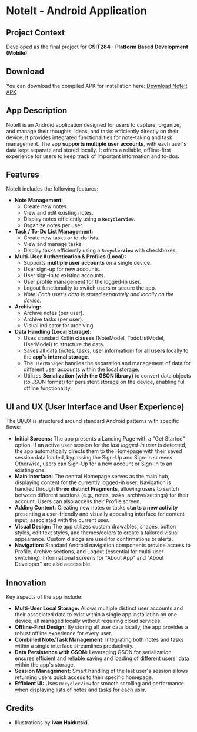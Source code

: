 # NoteIt - Android Application

## Project Context

Developed as the final project for **CSIT284 - Platform Based Development (Mobile)**.

## Download

You can download the compiled APK for installation here:
[Download NoteIt APK](https://drive.google.com/drive/folders/1zmZpCQJWjJcpj_i9i58Xp0SBab2nY4f7?usp=sharing)

## App Description

NoteIt is an Android application designed for users to capture, organize, and manage their thoughts, ideas, and tasks efficiently directly on their device. It provides integrated functionalities for note-taking and task management. The app **supports multiple user accounts**, with each user's data kept separate and stored locally. It offers a reliable, offline-first experience for users to keep track of important information and to-dos.

## Features

NoteIt includes the following features:

* **Note Management:**
    * Create new notes.
    * View and edit existing notes.
    * Display notes efficiently using a **`RecyclerView`**.
    * Organize notes per user.
* **Task / To-Do List Management:**
    * Create new tasks or to-do lists.
    * View and manage tasks.
    * Display tasks efficiently using a **`RecyclerView`** with checkboxes.
* **Multi-User Authentication & Profiles (Local):**
    * Supports **multiple user accounts** on a single device.
    * User sign-up for new accounts.
    * User sign-in to existing accounts.
    * User profile management for the logged-in user.
    * Logout functionality to switch users or secure the app.
    * *Note: Each user's data is stored separately and locally on the device.*
* **Archiving:**
    * Archive notes (per user).
    * Archive tasks (per user).
    * Visual indicator for archiving.
* **Data Handling (Local Storage):**
    * Uses standard Kotlin **classes** (NoteModel, TodoListModel, UserModel) to structure the data.
    * Saves all data (notes, tasks, user information) for **all users** locally to the **app's internal storage**.
    * The `UserManager` handles the separation and management of data for different user accounts within the local storage.
    * Utilizes **Serialization (with the GSON library)** to convert data objects (to JSON format) for persistent storage on the device, enabling full offline functionality.

## UI and UX (User Interface and User Experience)

The UI/UX is structured around standard Android patterns with specific flows:

* **Initial Screens:** The app presents a Landing Page with a "Get Started" option. If an active user session for the *last logged-in user* is detected, the app automatically directs them to the Homepage with their saved session data loaded, bypassing the Sign-Up and Sign-In screens. Otherwise, users can Sign-Up for a new account or Sign-In to an existing one.
* **Main Interface:** The central Homepage serves as the main hub, displaying content for the currently logged-in user. Navigation is handled through **three distinct Fragments**, allowing users to switch between different sections (e.g., notes, tasks, archive/settings) for their account. Users can also access their Profile screen.
* **Adding Content:** Creating new notes or tasks **starts a new activity** presenting a user-friendly and visually appealing interface for content input, associated with the current user.
* **Visual Design:** The app utilizes custom drawables, shapes, button styles, edit text styles, and themes/colors to create a tailored visual appearance. Custom dialogs are used for confirmations or alerts.
* **Navigation:** Standard Android navigation components provide access to Profile, Archive sections, and Logout (essential for multi-user switching). Informational screens for "About App" and "About Developer" are also accessible.

## Innovation

Key aspects of the app include:

* **Multi-User Local Storage:** Allows multiple distinct user accounts and their associated data to exist within a single app installation on one device, all managed locally without requiring cloud services.
* **Offline-First Design:** By storing all user data locally, the app provides a robust offline experience for every user.
* **Combined Note/Task Management:** Integrating both notes and tasks within a single interface streamlines productivity.
* **Data Persistence with GSON:** Leveraging GSON for serialization ensures efficient and reliable saving and loading of different users' data within the app's storage.
* **Session Management:** Smart handling of the last user's session allows returning users quick access to their specific homepage.
* **Efficient UI:** Uses `RecyclerView` for smooth scrolling and performance when displaying lists of notes and tasks for each user.

## Credits

* Illustrations by **Ivan Haidutski**.
